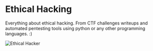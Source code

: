 # Ethical Hacking
Everything about ethical hacking. From CTF challenges writeups and automated pentesting tools using python or any other programming languages. :)

![Ethical Hacker](ethical-hackers-header.jpeg "Ethical Hacker")

